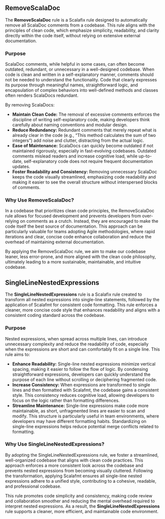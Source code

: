 ## RemoveScalaDoc

The **RemoveScalaDoc** rule is a Scalafix rule designed to automatically remove all ScalaDoc comments from a codebase.
This rule aligns with the principles of clean code, which emphasize simplicity, readability,
and clarity directly within the code itself, without relying on extensive external documentation.

### Purpose

ScalaDoc comments, while helpful in some cases, can often become outdated, redundant, or unnecessary in a well-designed codebase.
When code is clean and written in a self-explanatory manner, comments should not be needed to understand the functionality. Code that clearly
expresses its purpose through meaningful names, straightforward logic, and encapsulation of complex behaviors into well-defined methods and classes
often renders ScalaDocs redundant.

By removing ScalaDocs:

- **Maintain Clean Code:** The removal of excessive comments enforces the discipline of writing self-explanatory code, making developers think
  carefully about naming conventions and modular design.
- **Reduce Redundancy:** Redundant comments that merely repeat what is already clear in the code (e.g., “This method calculates the sum of two
  integers”) add noise and clutter, distracting from the actual logic.
- **Ease of Maintenance:** ScalaDocs can quickly become outdated if not maintained rigorously, especially in fast-evolving codebases. Outdated
  comments mislead readers and increase cognitive load, while up-to-date, self-explanatory code does not require frequent documentation updates.
- **Foster Readability and Consistency:** Removing unnecessary ScalaDoc keeps the code visually streamlined, emphasizing code readability and making
  it easier to see the overall structure without interspersed blocks of comments.

### Why Use RemoveScalaDoc?

In a codebase that prioritizes clean code principles, the RemoveScalaDoc rule allows for focused development and prevents developers from over-relying
on comments as a crutch.
Instead, they are encouraged to make the code itself the best source of documentation. This approach can be particularly valuable for teams adopting
Agile methodologies,
where rapid iterations and clear, concise code enhance collaboration and reduce the overhead of maintaining external documentation.

By applying the RemoveScalaDoc rule, we aim to make our codebase leaner, less error-prone, and more aligned with the clean code philosophy,
ultimately leading to a more sustainable, maintainable, and intuitive codebase.

## SingleLineNestedExpressions

The **SingleLineNestedExpressions** rule is a Scalafix rule created to transform all nested expressions into single-line statements,
followed by the application of Scalafmt for consistent code formatting. This rule enforces a cleaner, more concise code style that enhances
readability and aligns with a consistent coding standard across the codebase.

### Purpose

Nested expressions, when spread across multiple lines, can introduce unnecessary complexity and reduce the readability of code,
especially when the expressions are short and can comfortably fit on a single line. This rule aims to:

- **Enhance Readability:** Single-line nested expressions minimize vertical spacing, making it easier to follow the flow of logic. By condensing
  straightforward expressions, developers can quickly understand the purpose of each line without scrolling or deciphering fragmented code.
- **Increase Consistency:** When expressions are transformed to single lines and then formatted with Scalafmt, the codebase gains a consistent style.
  This consistency reduces cognitive load, allowing developers to focus on the logic rather than formatting differences.
- **Streamline Maintenance:** Single-line expressions make code more maintainable, as short, unfragmented lines are easier to scan and modify. This
  structure is particularly useful in team environments, where developers may have different formatting habits. Standardizing on single-line
  expressions helps reduce potential merge conflicts related to formatting.

### Why Use SingleLineNestedExpressions?

By adopting the SingleLineNestedExpressions rule, we foster a streamlined, well-organized codebase that aligns with clean code practices.
This approach enforces a more consistent look across the codebase and prevents nested expressions from becoming visually cluttered. Following the
transformation, applying Scalafmt ensures all single-line nested expressions adhere to a unified style, contributing to a cohesive, readable, and
professional codebase.

This rule promotes code simplicity and consistency, making code review and collaboration smoother and reducing the mental overhead required to
interpret nested expressions. As a result, the **SingleLineNestedExpressions** rule supports a cleaner, more efficient, and maintainable code
environment.
